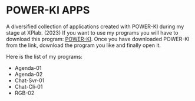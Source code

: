 # POWER-KI APPS
 A diversified collection of applications created with POWER-KI during my stage at XPlab. (2023)
If you want to use my programs you will have to download this program: [POWER-KI](https://github.com/POWER-KI).
Once you have downloaded POWER-KI from the link, download the program you like and finally open it.

Here is the list of my programs:

   * Agenda-01[](https://github.com/AbdullahXPlab/POWER-KI-APPS/tree/main/Agenda)
   * Agenda-02[](https://github.com/AbdullahXPlab/POWER-KI-APPS/tree/main/Agenda)
   * Chat-Svr-01[](https://github.com/AbdullahXPlab/POWER-KI-APPS/tree/main/Chat-Cli-Srv-01)
   * Chat-Cli-01[](https://github.com/AbdullahXPlab/POWER-KI-APPS/tree/main/Chat-Cli-Srv-01)
   * RGB-02[](https://github.com/AbdullahXPlab/POWER-KI-APPS/tree/main/RGB)
